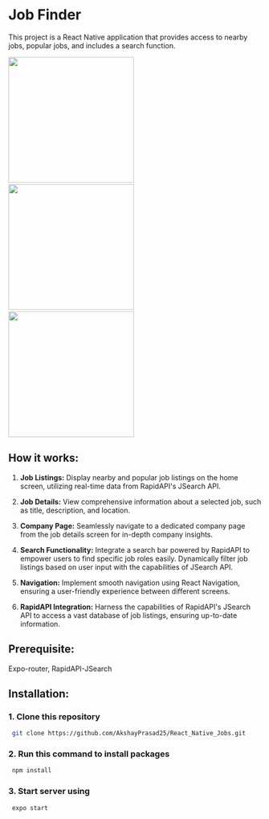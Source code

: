 # Job Finder
This project is a React Native application that provides access to nearby jobs, popular jobs, and includes a search function.

<p align="left">
  <img src="https://github.com/AkshayPrasad25/React_Native_Jobs/assets/122083846/1db4884d-6e62-4f5c-a070-8ebcffd9ebcf" width="250" /> &nbsp
  <img src="https://github.com/AkshayPrasad25/React_Native_Jobs/assets/122083846/a070ef1e-32f5-463c-bde1-e47be9272972" width="250" /> &nbsp
  <img src="https://github.com/AkshayPrasad25/React_Native_Jobs/assets/122083846/37cc54e0-c59f-4335-95e3-d9b3826aec1e" width="250" />
</p>

## How it works:

1. **Job Listings:**
   Display nearby and popular job listings on the home screen, utilizing real-time data from RapidAPI's JSearch API.

2. **Job Details:**
    View comprehensive information about a selected job, such as title, description, and location.

3. **Company Page:**
    Seamlessly navigate to a dedicated company page from the job details screen for in-depth company insights.

4. **Search Functionality:**
    Integrate a search bar powered by RapidAPI to empower users to find specific job roles easily.
    Dynamically filter job listings based on user input with the capabilities of JSearch API.

5. **Navigation:**
    Implement smooth navigation using React Navigation, ensuring a user-friendly experience between different screens.

6. **RapidAPI Integration:**
    Harness the capabilities of RapidAPI's JSearch API to access a vast database of job listings, ensuring up-to-date information.

## Prerequisite:
Expo-router, RapidAPI-JSearch

## Installation:

### 1. Clone this repository
``` bash
 git clone https://github.com/AkshayPrasad25/React_Native_Jobs.git
```
### 2. Run this command to install packages
``` bash
 npm install
```
### 3. Start server using
``` bash
 expo start
```



